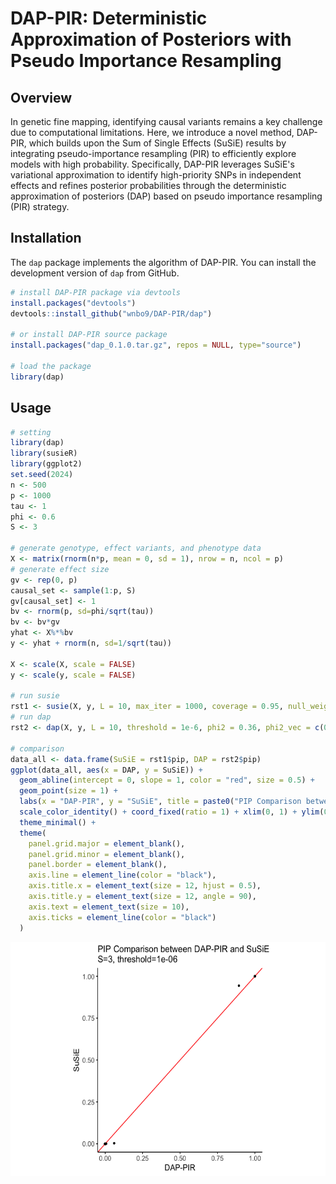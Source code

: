 # DAP-PIR: Deterministic Approximation of Posteriors with Pseudo Importance Resampling

## Overview

In genetic fine mapping, identifying causal variants remains a key challenge due to computational limitations. Here, we introduce a novel method, DAP-PIR, which builds upon the Sum of Single Effects (SuSiE) results by integrating pseudo-importance resampling (PIR) to efficiently explore models with high probability. Specifically, DAP-PIR leverages SuSiE's variational approximation to identify high-priority SNPs in independent effects and refines posterior probabilities through the deterministic approximation of posteriors (DAP) based on pseudo importance resampling (PIR) strategy.

## Installation

The `dap` package implements the algorithm of DAP-PIR. You can install the development version of `dap` from GitHub.

``` r
# install DAP-PIR package via devtools
install.packages("devtools")
devtools::install_github("wnbo9/DAP-PIR/dap")

# or install DAP-PIR source package
install.packages("dap_0.1.0.tar.gz", repos = NULL, type="source")

# load the package
library(dap)
```

## Usage
``` r
# setting
library(dap)
library(susieR)
library(ggplot2)
set.seed(2024)
n <- 500
p <- 1000
tau <- 1
phi <- 0.6
S <- 3

# generate genotype, effect variants, and phenotype data
X <- matrix(rnorm(n*p, mean = 0, sd = 1), nrow = n, ncol = p)
# generate effect size
gv <- rep(0, p)
causal_set <- sample(1:p, S)
gv[causal_set] <- 1
bv <- rnorm(p, sd=phi/sqrt(tau))
bv <- bv*gv
yhat <- X%*%bv
y <- yhat + rnorm(n, sd=1/sqrt(tau))

X <- scale(X, scale = FALSE)
y <- scale(y, scale = FALSE)

# run susie
rst1 <- susie(X, y, L = 10, max_iter = 1000, coverage = 0.95, null_weight = (1-1/p)^p)
# run dap
rst2 <- dap(X, y, L = 10, threshold = 1e-6, phi2 = 0.36, phi2_vec = c(0.36))

# comparison
data_all <- data.frame(SuSiE = rst1$pip, DAP = rst2$pip)
ggplot(data_all, aes(x = DAP, y = SuSiE)) +
  geom_abline(intercept = 0, slope = 1, color = "red", size = 0.5) +
  geom_point(size = 1) +
  labs(x = "DAP-PIR", y = "SuSiE", title = paste0("PIP Comparison between DAP-PIR and SuSiE\nS=", S, ", threshold=", 1e-6)) +
  scale_color_identity() + coord_fixed(ratio = 1) + xlim(0, 1) + ylim(0, 1) +
  theme_minimal() +
  theme(
    panel.grid.major = element_blank(),
    panel.grid.minor = element_blank(),
    panel.border = element_blank(),
    axis.line = element_line(color = "black"),
    axis.title.x = element_text(size = 12, hjust = 0.5),
    axis.title.y = element_text(size = 12, angle = 90),
    axis.text = element_text(size = 10),
    axis.ticks = element_line(color = "black")
  )
```
<div style="text-align: center;">
  <img src="simulation/plot_usage.png" alt="PIP Comparison Plot" width="577" height="374">
</div>